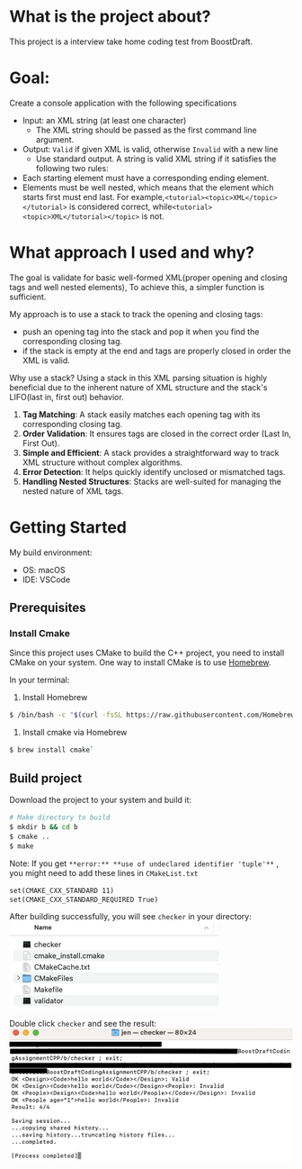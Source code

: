 # What is the project about?
This project is a interview take home coding test from BoostDraft. 
# Goal: 
Create a console application with the following specifications
- Input: an XML string (at least one character)
    - The XML string should be passed as the first command line argument.
- Output: `Valid` if given XML is valid, otherwise `Invalid` with a new line
    - Use standard output.
A string is valid XML string if it satisfies the following two rules:
- Each starting element must have a corresponding ending element.
- Elements must be well nested, which means that the element which starts first must end last.
  For example,`<tutorial><topic>XML</topic></tutorial>` is considered correct, while`<tutorial><topic>XML</tutorial></topic>` is not.

# What approach I used and why?
The goal is validate for basic well-formed XML(proper opening and closing tags and well nested elements), To achieve this, a simpler function is sufficient.

My approach is to use a stack to track the opening and closing tags:
- push an opening tag into the stack and pop it when you find the corresponding closing tag.
- if the stack is empty at the end and tags are properly closed in order the XML is valid.

Why use a stack?
Using a stack in this XML parsing situation is highly beneficial due to the inherent nature of XML structure and the stack's LIFO(last in, first out) behavior.
1. **Tag Matching**: A stack easily matches each opening tag with its corresponding closing tag.
2. **Order Validation**: It ensures tags are closed in the correct order (Last In, First Out).
3. **Simple and Efficient**: A stack provides a straightforward way to track XML structure without complex algorithms.
4. **Error Detection**: It helps quickly identify unclosed or mismatched tags.
5. **Handling Nested Structures**: Stacks are well-suited for managing the nested nature of XML tags.

# Getting Started
My build environment:
- OS: macOS
- IDE: VSCode 

## Prerequisites
### Install Cmake 
Since this project uses CMake to build the C++ project, you need to install CMake on your system.
One way to install CMake is to use [Homebrew](https://brew.sh/).

In your terminal:
1. Install Homebrew
```sh
$ /bin/bash -c "$(curl -fsSL https://raw.githubusercontent.com/Homebrew/install/HEAD/install.sh)"
```
1. Install cmake via Homebrew
```sh
$ brew install cmake`
```

## Build project
Download the project to your system and build it:
```sh
# Make directory to build
$ mkdir b && cd b
$ cmake ..
$ make
```

Note: If you get `**error:** **use of undeclared identifier 'tuple'**` , you might need to add these lines in `CMakeList.txt`
```
set(CMAKE_CXX_STANDARD 11)
set(CMAKE_CXX_STANDARD_REQUIRED True)
```

After building successfully, you will see `checker` in your directory:
![img1](img/1.png)

Double click `checker` and see the result:
![img2](img/2.png)


